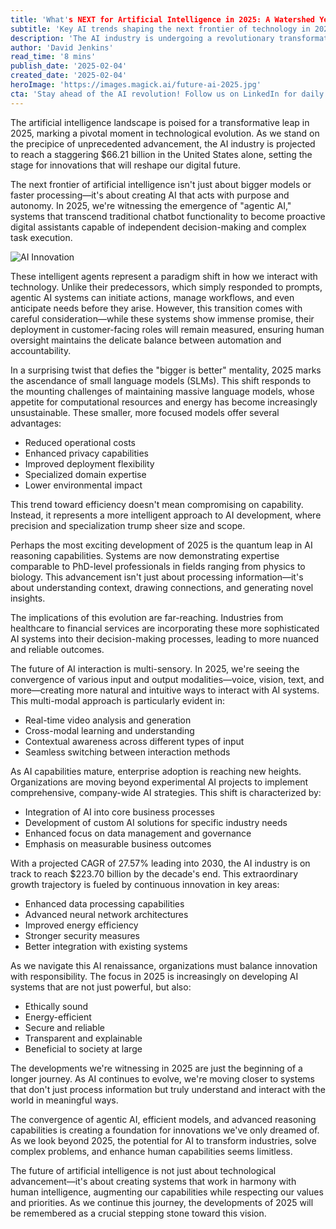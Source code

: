 ```yaml
---
title: 'What's NEXT for Artificial Intelligence in 2025: A Watershed Year for AI Innovation'
subtitle: 'Key AI trends shaping the next frontier of technology in 2025'
description: 'The AI industry is undergoing a revolutionary transformation in 2025, with the rise of agentic AI, efficient small language models, and breakthrough reasoning capabilities. As the market approaches $66.21 billion in the US alone, organizations are integrating AI more deeply into their operations while focusing on ethical and sustainable development.'
author: 'David Jenkins'
read_time: '8 mins'
publish_date: '2025-02-04'
created_date: '2025-02-04'
heroImage: 'https://images.magick.ai/future-ai-2025.jpg'
cta: 'Stay ahead of the AI revolution! Follow us on LinkedIn for daily insights into the future of artificial intelligence and be part of the conversation shaping tomorrow''s technology.'
---
```


The artificial intelligence landscape is poised for a transformative leap in 2025, marking a pivotal moment in technological evolution. As we stand on the precipice of unprecedented advancement, the AI industry is projected to reach a staggering $66.21 billion in the United States alone, setting the stage for innovations that will reshape our digital future.

The next frontier of artificial intelligence isn't just about bigger models or faster processing—it's about creating AI that acts with purpose and autonomy. In 2025, we're witnessing the emergence of "agentic AI," systems that transcend traditional chatbot functionality to become proactive digital assistants capable of independent decision-making and complex task execution.

![AI Innovation](https://i.magick.ai/PIXE/1738690547880_magick_img.webp)

These intelligent agents represent a paradigm shift in how we interact with technology. Unlike their predecessors, which simply responded to prompts, agentic AI systems can initiate actions, manage workflows, and even anticipate needs before they arise. However, this transition comes with careful consideration—while these systems show immense promise, their deployment in customer-facing roles will remain measured, ensuring human oversight maintains the delicate balance between automation and accountability.

In a surprising twist that defies the "bigger is better" mentality, 2025 marks the ascendance of small language models (SLMs). This shift responds to the mounting challenges of maintaining massive language models, whose appetite for computational resources and energy has become increasingly unsustainable. These smaller, more focused models offer several advantages:

- Reduced operational costs
- Enhanced privacy capabilities
- Improved deployment flexibility
- Specialized domain expertise
- Lower environmental impact

This trend toward efficiency doesn't mean compromising on capability. Instead, it represents a more intelligent approach to AI development, where precision and specialization trump sheer size and scope.

Perhaps the most exciting development of 2025 is the quantum leap in AI reasoning capabilities. Systems are now demonstrating expertise comparable to PhD-level professionals in fields ranging from physics to biology. This advancement isn't just about processing information—it's about understanding context, drawing connections, and generating novel insights.

The implications of this evolution are far-reaching. Industries from healthcare to financial services are incorporating these more sophisticated AI systems into their decision-making processes, leading to more nuanced and reliable outcomes.

The future of AI interaction is multi-sensory. In 2025, we're seeing the convergence of various input and output modalities—voice, vision, text, and more—creating more natural and intuitive ways to interact with AI systems. This multi-modal approach is particularly evident in:

- Real-time video analysis and generation
- Cross-modal learning and understanding
- Contextual awareness across different types of input
- Seamless switching between interaction methods

As AI capabilities mature, enterprise adoption is reaching new heights. Organizations are moving beyond experimental AI projects to implement comprehensive, company-wide AI strategies. This shift is characterized by:

- Integration of AI into core business processes
- Development of custom AI solutions for specific industry needs
- Enhanced focus on data management and governance
- Emphasis on measurable business outcomes

With a projected CAGR of 27.57% leading into 2030, the AI industry is on track to reach $223.70 billion by the decade's end. This extraordinary growth trajectory is fueled by continuous innovation in key areas:

- Enhanced data processing capabilities
- Advanced neural network architectures
- Improved energy efficiency
- Stronger security measures
- Better integration with existing systems

As we navigate this AI renaissance, organizations must balance innovation with responsibility. The focus in 2025 is increasingly on developing AI systems that are not just powerful, but also:

- Ethically sound
- Energy-efficient
- Secure and reliable
- Transparent and explainable
- Beneficial to society at large

The developments we're witnessing in 2025 are just the beginning of a longer journey. As AI continues to evolve, we're moving closer to systems that don't just process information but truly understand and interact with the world in meaningful ways.

The convergence of agentic AI, efficient models, and advanced reasoning capabilities is creating a foundation for innovations we've only dreamed of. As we look beyond 2025, the potential for AI to transform industries, solve complex problems, and enhance human capabilities seems limitless.

The future of artificial intelligence is not just about technological advancement—it's about creating systems that work in harmony with human intelligence, augmenting our capabilities while respecting our values and priorities. As we continue this journey, the developments of 2025 will be remembered as a crucial stepping stone toward this vision.